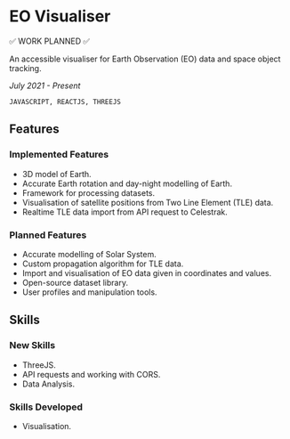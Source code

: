 # **EO Visualiser**

:white_check_mark: WORK PLANNED :white_check_mark:

An accessible visualiser for Earth Observation (EO) data and space object tracking.

_July 2021 - Present_

```JAVASCRIPT, REACTJS, THREEJS```

## **Features** 

### **Implemented Features**

* 3D model of Earth.
* Accurate Earth rotation and day-night modelling of Earth.
* Framework for processing datasets.
* Visualisation of satellite positions from Two Line Element (TLE) data.
* Realtime TLE data import from API request to Celestrak.

### **Planned Features**

* Accurate modelling of Solar System.
* Custom propagation algorithm for TLE data. 
* Import and visualisation of EO data given in coordinates and values.
* Open-source dataset library.
* User profiles and manipulation tools.

## **Skills**

### **New Skills**

* ThreeJS.
* API requests and working with CORS.
* Data Analysis.

### **Skills Developed**

* Visualisation.
